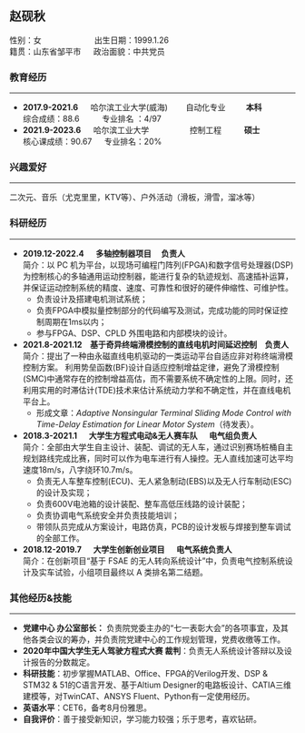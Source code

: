 ## 赵砚秋

性别：女 &#8195; &#8195; &#8195; &#8195; &#8195;  出生日期：1999.1.26   
籍贯：山东省邹平市 &#8195;  政治面貌：中共党员

### 教育经历
*** 
- **2017.9-2021.6** &#8195; 哈尔滨工业大学(威海)&#8195;&#8195; 自动化专业 &#8195;&#8195; **本科**     
  综合成绩：88.6 &#8195; &#8195; 专业排名 ：4/97
- **2021.9-2023.6** &#8195; 哈尔滨工业大学 &#8195; &#8195; &#8195;&#8195; 控制工程 &#8195; &#8195; **硕士**  
  核心课成绩：90.67 &#8195; 专业排名：20%

### 兴趣爱好
***
二次元、音乐（尤克里里，KTV等）、户外活动（滑板，滑雪，溜冰等）

### 科研经历
***

- **2019.12-2022.4 &#8195; 多轴控制器项目  &#8195;负责人**  
简介：以 PC 机为平台，以现场可编程门阵列(FPGA)和数字信号处理器(DSP)为控制核心的多轴通用运动控制器，能进行复杂的轨迹规划、高速插补运算，并保证运动控制系统的精度、速度、可靠性和很好的硬件伸缩性、可维护性。  
  - 负责设计及搭建电机测试系统；   
  - 负责FPGA中模拟量控制部分的代码编写及测试，完成功能的同时保证控制周期在1ms以内；  
  - 参与FPGA、DSP、CPLD 外围电路和内部模块的设计。  
- **2021.8-2021.12&#8195;基于奇异终端滑模控制的直线电机时间延迟控制&#8195;负责人**  
简介：提出了一种由永磁直线电机驱动的一类运动平台自适应非对称终端滑模控制方案。 利用势垒函数(BF)设计自适应控制增益定律，避免了滑模控制(SMC)中通常存在的控制增益高估，而不需要系统不确定性的上限。同时，还利用实用的时滞估计(TDE)技术来估计系统动力学和不确定性，并在直线电机平台上。  
  - 形成文章：*Adaptive Nonsingular Terminal Sliding Mode Control with Time-Delay Estimation for Linear Motor System*（待发表）。
- **2018.3-2021.1   &#8195;  大学生方程式电动&无人赛车队 &#8195; 电气组负责人**  
简介：全部由大学生自主设计、装配、调试的无人车，通过识别赛场桩桶自主规划路线完成比赛，同时可以作为电车进行有人操控。无人直线加速可达平均速度18m/s，八字绕环10.7m/s。  
  - 负责无人车整车控制(ECU)、无人紧急制动(EBS)以及无人行车制动(ESC)的设计及实现；  
  - 负责600V电池箱的设计装配、整车高低压线路的设计装配；
  - 负责协调电气系统安全并负责技能培训；
  - 带领队员完成从方案设计，电路仿真，PCB的设计发板与焊接到整车调试的全部工作。
- **2018.12-2019.7  &#8195;  大学生创新创业项目  &#8195; 电气系统负责人**  
简介：在创新项目“基于 FSAE 的无人转向系统设计”中，负责电气控制系统设计及实车试验，小组项目最终以 A 类排名第二结题。

### 其他经历&技能
***

- **党建中心 办公室部长：** 负责院党委主办的“七一表彰大会”的各项事宜，及其他各类会议的筹办，并负责院党建中心的工作规划管理，党费收缴等工作。
- **2020年中国大学生无人驾驶方程式大赛 裁判**：负责无人系统设计答辩以及设计报告的分数裁定。
- **科研技能**：初步掌握MATLAB、Office、FPGA的Verilog开发、DSP & STM32 & 51的C语言开发、基于Altium Designer的电路板设计、CATIA三维建模等，对TwinCAT、ANSYS Fluent、Python有一定使用经历。
- **英语水平**：CET6，备考8月份雅思。
- **自我评价**：善于接受新知识，学习能力较强；乐于思考，喜欢钻研。
